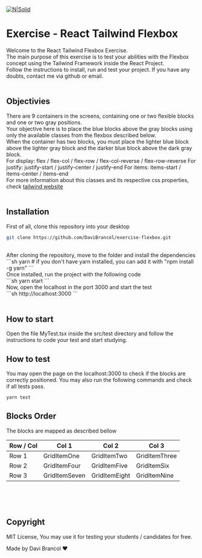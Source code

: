 [![N|Solid](https://i.imgur.com/VYaKx4o.png)](https://nodesource.com/products/nsolid)

# Exercise - React Tailwind Flexbox

Welcome to the React Tailwind Flexbox Exercise. 
<br />
The main purpose of this exercise is to test your abilities with the Flexbox concept using the Tailwind Framework inside the React Project.
<br />
Follow the instructions to install, run and test your project. If you have any doubts, contact me via github or email.
<br />
<br />

## Objectivies

There are 9 containers in the screens, containing one or two flexible blocks and one or two gray positions.
<br />
Your objective here is to place the blue blocks above the gray blocks using only the available classes from the flexbox described below.
<br />
When the container has two blocks, you must place the lighter blue block above the lighter gray block and the darker blue block above the dark gray block.
<br />
For display: flex / flex-col / flex-row / flex-col-reverse / flex-row-reverse
For justify: justify-start / justify-center / justify-end
For items: items-start / items-center / items-end
<br />
For more information about this classes and its respective css properties, check [tailwind website](https://tailwindcss.com/)
<br />
<br />

## Installation

First of all, clone this repository into your desktop
<br />
```sh
git clone https://github.com/DaviBrancol/exercise-flexbox.git
```
<br />
After cloning the repository, move to the folder and install the dependencies
<br />
```sh
yarn # if you don't have yarn installed, you can add it with "npm install -g yarn"
```
<br />
Once installed, run the project with the following code
<br />
```sh
yarn start
```
<br />
Now, open the localhost in the port 3000 and start the test
<br />
```sh
http://localhost:3000
```
<br />
<br />

## How to start

Open the file MyTest.tsx inside the src/test directory and follow the instructions to code your test and start studying.

## How to test

You may open the page on the localhost:3000 to check if the blocks are correctly positioned. You may also run the following commands and check if all tests pass.

```sh
yarn test
```

## Blocks Order 

The blocks are mapped as described bellow

| Row / Col              | Col 1 | Col 2  | Col 3           |
| --------------------- | ------------- | ----------------- | ----------------- |
| Row 1                | GridItemOne       | GridItemTwo          | GridItemThree      |
| Row 2       | GridItemFour | GridItemFive          | GridItemSix |
| Row 3         | GridItemSeven | GridItemEight | GridItemNine |

<br />
<br />
<br />

## Copyright

MIT License, You may use it for testing your students / candidates for free.

Made by Davi Brancol ❤️
